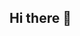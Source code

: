 ## Hi there 👋

<!--
**Subeen1128/Subeen1128** is a ✨ _special_ ✨ repository because its `README.md` (this file) appears on your GitHub profile.
![ChatGPT](https://img.shields.io/badge/chatGPT-74aa9c?style=for-the-badge&logo=openai&logoColor=white)

Here are some ideas to get you started:

- 🔭 I’m currently working on ...
- 🌱 I’m currently learning ...
- 👯 I’m looking to collaborate on ...
- 🤔 I’m looking for help with ...
- 💬 Ask me about ...
- 📫 How to reach me: ...
- 😄 Pronouns: ...
- ⚡ Fun fact: ...
-->
